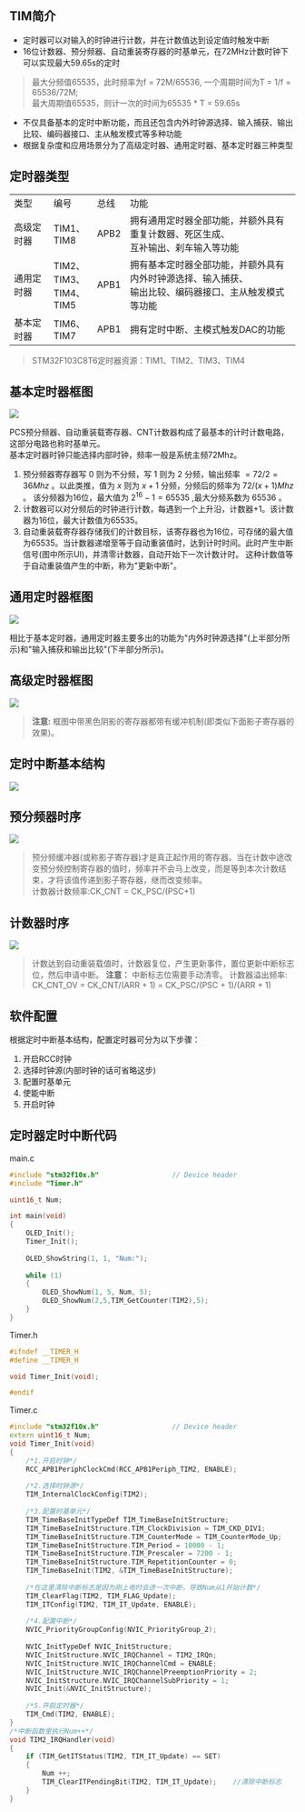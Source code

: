 ## TIM简介  
- 定时器可以对输入的时钟进行计数，并在计数值达到设定值时触发中断  
- 16位计数器、预分频器、自动重装寄存器的时基单元，在72MHz计数时钟下可以实现最大59.65s的定时
>最大分频值65535，此时频率为f = 72M/65536, 一个周期时间为T = 1/f = 65536/72M;  
>最大周期值65535，则计一次的时间为65535 * T = 59.65s
- 不仅具备基本的定时中断功能，而且还包含内外时钟源选择、输入捕获、输出比较、编码器接口、主从触发模式等多种功能
- 根据复杂度和应用场景分为了高级定时器、通用定时器、基本定时器三种类型

## 定时器类型  

<table>
  <tbody>
    <tr>
      <td>类型</td>
      <td>编号</td>
      <td>总线</td>
      <td>功能</td>
    </tr>
    <tr>
      <td>高级定时器</td>
      <td>TIM1、TIM8</td>
      <td>APB2</td>
      <td>拥有通用定时器全部功能，并额外具有重复计数器、死区生成、<br>互补输出、刹车输入等功能</td>
    </tr>
    <tr>
      <td>通用定时器</td>
      <td>TIM2、TIM3、<br>TIM4、TIM5<br></td>
      <td>APB1</td>
      <td>拥有基本定时器全部功能，并额外具有内外时钟源选择、输入捕获、<br>输出比较、编码器接口、主从触发模式等功能</td>
    </tr>
    <tr>
      <td>基本定时器</td>
      <td>TIM6、TIM7<br></td>
      <td>APB1</td>
      <td>拥有定时中断、主模式触发DAC的功能</td>
    </tr>
  </tbody>
  <colgroup>
    <col style="width: 13.8889%;">
    <col style="width: 15.2222%;">
    <col style="width: 10.8889%;">
    <col style="width: 60%;">
  </colgroup>
</table>

>STM32F103C8T6定时器资源：TIM1、TIM2、TIM3、TIM4

## 基本定时器框图  
<div><img src = "./images/基本定时器框图.png"></div>  

PCS预分频器、自动重装载寄存器、CNT计数器构成了最基本的计时计数电路，这部分电路也称时基单元。  
基本定时器时钟只能选择内部时钟，频率一般是系统主频72Mhz。  
1. 预分频器寄存器写 $0$ 则为不分频，写 $1$ 则为 $2$ 分频，输出频率 $= 72/2 = 36Mhz$ 。以此类推，值为 $x$ 则为 $x+1$ 分频，分频后的频率为 $72/(x+1)Mhz$ 。
该分频器为16位，最大值为 ${2}^ {16}-1=65535$ ,最大分频系数为 $65536$ 。
2. 计数器可以对分频后的时钟进行计数，每遇到一个上升沿，计数器+1。该计数器为16位，最大计数值为65535。
3. 自动重装载寄存器存储我们的计数目标，该寄存器也为16位，可存储的最大值为65535。当计数器递增至等于自动重装值时，达到计时时间。此时产生中断信号(图中所示UI)，并清零计数器，自动开始下一次计数计时。
   这种计数值等于自动重装值产生的中断，称为"更新中断"。

## 通用定时器框图  
<div><img src = "./images/通用定时器框图.png"></div>  

相比于基本定时器，通用定时器主要多出的功能为"内外时钟源选择"(上半部分所示)和"输入捕获和输出比较"(下半部分所示)。  

## 高级定时器框图  
<div><img src = "./images/高级定时器框图.png"></div>  

> **注意:** 框图中带黑色阴影的寄存器都带有缓冲机制(即类似下面影子寄存器的效果)。

## 定时中断基本结构  
<div><img src = "./images/定时中断基本结构.png"></div>  

## 预分频器时序  
<div><img src = "./images/预分频器时序.png"></div>  

>预分频缓冲器(或称影子寄存器)才是真正起作用的寄存器。当在计数中途改变预分频控制寄存器的值时，频率并不会马上改变，而是等到本次计数结束，才将该值传递到影子寄存器，继而改变频率。  
>计数器计数频率:CK_CNT = CK_PSC/(PSC+1)

## 计数器时序  
<div><img src = "./images/计数器时序.png"></div>  

>计数达到自动重装载值时，计数器复位，产生更新事件，置位更新中断标志位，然后申请中断。
> **注意：** 中断标志位需要手动清零。
>计数器溢出频率: CK_CNT_OV = CK_CNT/(ARR + 1) = CK_PSC/(PSC + 1)/(ARR + 1)

## 软件配置  

根据定时中断基本结构，配置定时器可分为以下步骤：  
1. 开启RCC时钟
2. 选择时钟源(内部时钟的话可省略这步)
3. 配置时基单元
4. 使能中断
5. 开启时钟

## 定时器定时中断代码  
main.c  
```cpp
#include "stm32f10x.h"                  // Device header
#include "Timer.h"

uint16_t Num;

int main(void)
{
    OLED_Init();
    Timer_Init();
    
    OLED_ShowString(1, 1, "Num:");
    
    while (1)
    {
        OLED_ShowNum(1, 5, Num, 5);
        OLED_ShowNum(2,5,TIM_GetCounter(TIM2),5);
    }
}
```
Timer.h  
```cpp
#ifndef __TIMER_H
#define __TIMER_H

void Timer_Init(void);

#endif
```
Timer.c  
```cpp
#include "stm32f10x.h"                  // Device header
extern uint16_t Num;
void Timer_Init(void)
{
    /*1.开启时钟*/
    RCC_APB1PeriphClockCmd(RCC_APB1Periph_TIM2, ENABLE);
    
    /*2.选择时钟源*/
    TIM_InternalClockConfig(TIM2);
    
    /*3.配置时基单元*/
    TIM_TimeBaseInitTypeDef TIM_TimeBaseInitStructure;
    TIM_TimeBaseInitStructure.TIM_ClockDivision = TIM_CKD_DIV1;
    TIM_TimeBaseInitStructure.TIM_CounterMode = TIM_CounterMode_Up;
    TIM_TimeBaseInitStructure.TIM_Period = 10000 - 1;
    TIM_TimeBaseInitStructure.TIM_Prescaler = 7200 - 1;
    TIM_TimeBaseInitStructure.TIM_RepetitionCounter = 0;
    TIM_TimeBaseInit(TIM2, &TIM_TimeBaseInitStructure);
    
    /*在这里清除中断标志是因为刚上电时会进一次中断，导致Num从1开始计数*/
    TIM_ClearFlag(TIM2, TIM_FLAG_Update);
    TIM_ITConfig(TIM2, TIM_IT_Update, ENABLE);
    
    /*4.配置中断*/
    NVIC_PriorityGroupConfig(NVIC_PriorityGroup_2);
    
    NVIC_InitTypeDef NVIC_InitStructure;
    NVIC_InitStructure.NVIC_IRQChannel = TIM2_IRQn;
    NVIC_InitStructure.NVIC_IRQChannelCmd = ENABLE;
    NVIC_InitStructure.NVIC_IRQChannelPreemptionPriority = 2;
    NVIC_InitStructure.NVIC_IRQChannelSubPriority = 1;
    NVIC_Init(&NVIC_InitStructure);
    
    /*5.开启定时器*/
    TIM_Cmd(TIM2, ENABLE);
}
/*中断函数里执行Num++*/
void TIM2_IRQHandler(void)
{
    if (TIM_GetITStatus(TIM2, TIM_IT_Update) == SET)
    {
        Num ++;
        TIM_ClearITPendingBit(TIM2, TIM_IT_Update);    //清除中断标志
    }
}
```
